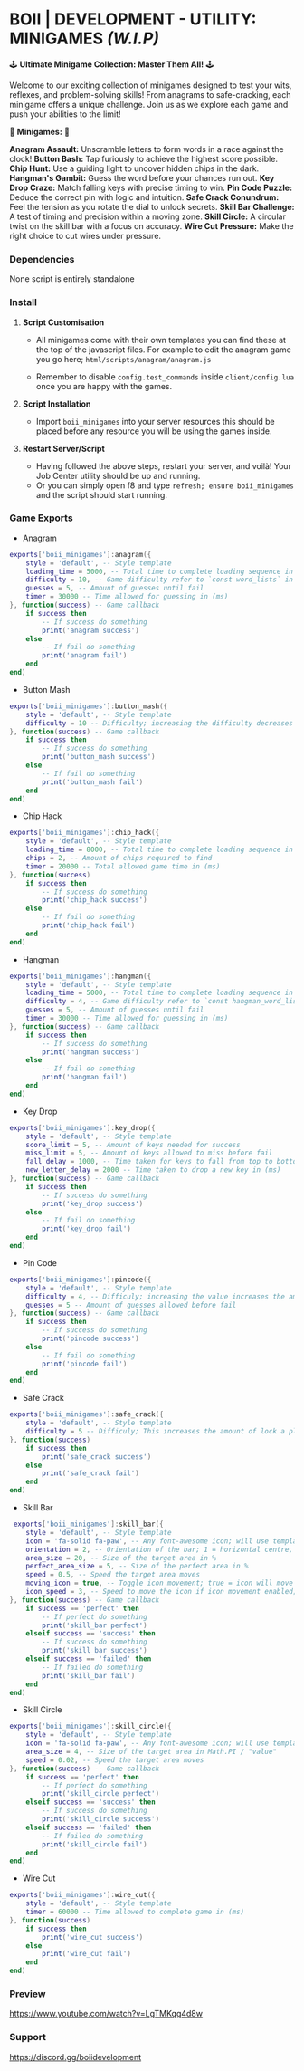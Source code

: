 # BOII | DEVELOPMENT - UTILITY: MINIGAMES *(W.I.P)*

🕹️ **Ultimate Minigame Collection: Master Them All!** 🕹️

Welcome to our exciting collection of minigames designed to test your wits, reflexes, and problem-solving skills! 
From anagrams to safe-cracking, each minigame offers a unique challenge. 
Join us as we explore each game and push your abilities to the limit!

🧩 **Minigames:** 🧩

**Anagram Assault:** Unscramble letters to form words in a race against the clock!
**Button Bash:** Tap furiously to achieve the highest score possible.
**Chip Hunt:** Use a guiding light to uncover hidden chips in the dark.
**Hangman's Gambit:** Guess the word before your chances run out.
**Key Drop Craze:** Match falling keys with precise timing to win.
**Pin Code Puzzle:** Deduce the correct pin with logic and intuition.
**Safe Crack Conundrum:** Feel the tension as you rotate the dial to unlock secrets.
**Skill Bar Challenge:** A test of timing and precision within a moving zone.
**Skill Circle:** A circular twist on the skill bar with a focus on accuracy.
**Wire Cut Pressure:** Make the right choice to cut wires under pressure.

### Dependencies

None script is entirely standalone

### Install

1) **Script Customisation**

    - All minigames come with their own templates you can find these at the top of the javascript files. For example to edit the anagram game you go here; `html/scripts/anagram/anagram.js`

    - Remember to disable `config.test_commands` inside `client/config.lua` once you are happy with the games.

2) **Script Installation**

    - Import `boii_minigames` into your server resources this should be placed before any resource you will be using the games inside.

3) **Restart Server/Script**

   - Having followed the above steps, restart your server, and voilà! Your Job Center utility should be up and running.
   - Or you can simply open f8 and type `refresh; ensure boii_minigames` and the script should start running.

### Game Exports

- Anagram

```lua
exports['boii_minigames']:anagram({
    style = 'default', -- Style template
    loading_time = 5000, -- Total time to complete loading sequence in (ms)
    difficulty = 10, -- Game difficulty refer to `const word_lists` in `html/scripts/anagram/anagram.js`
    guesses = 5, -- Amount of guesses until fail
    timer = 30000 -- Time allowed for guessing in (ms)
}, function(success) -- Game callback
    if success then
        -- If success do something
        print('anagram success')
    else
        -- If fail do something
        print('anagram fail')
    end
end)
```

- Button Mash

```lua
exports['boii_minigames']:button_mash({
    style = 'default', -- Style template
    difficulty = 10 -- Difficulty; increasing the difficulty decreases the amount the notch increments on each keypress making the game harder to complete
}, function(success) -- Game callback
    if success then
        -- If success do something
        print('button_mash success')
    else
        -- If fail do something
        print('button_mash fail')
    end
end)
```

- Chip Hack

```lua
exports['boii_minigames']:chip_hack({
    style = 'default', -- Style template
    loading_time = 8000, -- Total time to complete loading sequence in (ms)
    chips = 2, -- Amount of chips required to find
    timer = 20000 -- Total allowed game time in (ms)
}, function(success)
    if success then
        -- If success do something
        print('chip_hack success')
    else
        -- If fail do something
        print('chip_hack fail')
    end
end)
```

- Hangman

```lua
exports['boii_minigames']:hangman({
    style = 'default', -- Style template
    loading_time = 5000, -- Total time to complete loading sequence in (ms)
    difficulty = 4, -- Game difficulty refer to `const hangman_word_lists` in `html/scripts/hangman/hangman.js`
    guesses = 5, -- Amount of guesses until fail
    timer = 30000 -- Time allowed for guessing in (ms)
}, function(success) -- Game callback
    if success then
        -- If success do something
        print('hangman success')
    else
        -- If fail do something
        print('hangman fail')
    end
end)
```

- Key Drop

```lua
exports['boii_minigames']:key_drop({
    style = 'default', -- Style template
    score_limit = 5, -- Amount of keys needed for success
    miss_limit = 5, -- Amount of keys allowed to miss before fail
    fall_delay = 1000, -- Time taken for keys to fall from top to bottom in (ms)
    new_letter_delay = 2000 -- Time taken to drop a new key in (ms)
}, function(success) -- Game callback
    if success then
        -- If success do something
        print('key_drop success')
    else
        -- If fail do something
        print('key_drop fail')
    end
end)
```

- Pin Code

```lua
exports['boii_minigames']:pincode({
    style = 'default', -- Style template
    difficulty = 4, -- Difficuly; increasing the value increases the amount of numbers in the pincode; level 1 = 4 number, level 2 = 5 numbers and so on // The ui will comfortably fit 10 numbers (level 6) this should be more than enough
    guesses = 5 -- Amount of guesses allowed before fail
}, function(success) -- Game callback
    if success then
        -- If success do something
        print('pincode success')
    else
        -- If fail do something
        print('pincode fail')
    end
end)
```

- Safe Crack

```lua
exports['boii_minigames']:safe_crack({
    style = 'default', -- Style template
    difficulty = 5 -- Difficuly; This increases the amount of lock a player needs to unlock this scuffs out a little above 6 locks I would suggest to use levels 1 - 5 only.
}, function(success)
    if success then
        print('safe_crack success')
    else
        print('safe_crack fail')
    end
end)
```

- Skill Bar

```lua
 exports['boii_minigames']:skill_bar({
    style = 'default', -- Style template
    icon = 'fa-solid fa-paw', -- Any font-awesome icon; will use template icon if none is provided
    orientation = 2, -- Orientation of the bar; 1 = horizontal centre, 2 = vertical right.
    area_size = 20, -- Size of the target area in %
    perfect_area_size = 5, -- Size of the perfect area in %
    speed = 0.5, -- Speed the target area moves
    moving_icon = true, -- Toggle icon movement; true = icon will move randomly, false = icon will stay in a static position
    icon_speed = 3, -- Speed to move the icon if icon movement enabled; this value is / 100 in the javascript side true value is 0.03
}, function(success) -- Game callback
    if success == 'perfect' then
        -- If perfect do something
        print('skill_bar perfect')
    elseif success == 'success' then
        -- If success do something
        print('skill_bar success')
    elseif success == 'failed' then
        -- If failed do something
        print('skill_bar fail')
    end
end)
```

- Skill Circle

```lua
exports['boii_minigames']:skill_circle({
    style = 'default', -- Style template
    icon = 'fa-solid fa-paw', -- Any font-awesome icon; will use template icon if none is provided
    area_size = 4, -- Size of the target area in Math.PI / "value"
    speed = 0.02, -- Speed the target area moves
}, function(success) -- Game callback
    if success == 'perfect' then
        -- If perfect do something
        print('skill_circle perfect')
    elseif success == 'success' then
        -- If success do something
        print('skill_circle success')
    elseif success == 'failed' then
        -- If failed do something
        print('skill_circle fail')
    end
end)
```

- Wire Cut

```lua
exports['boii_minigames']:wire_cut({
    style = 'default', -- Style template
    timer = 60000 -- Time allowed to complete game in (ms)
}, function(success)
    if success then
        print('wire_cut success')
    else
        print('wire_cut fail')
    end
end)
```

### Preview
https://www.youtube.com/watch?v=LgTMKqg4d8w

### Support
https://discord.gg/boiidevelopment
